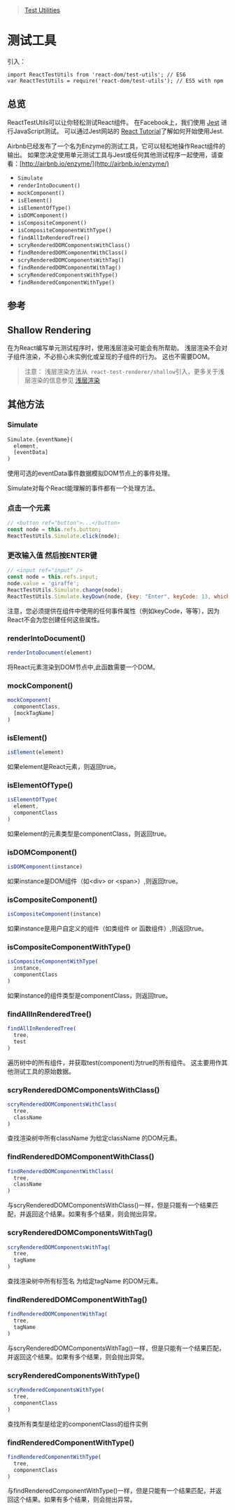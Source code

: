 >[Test Utilities](https://facebook.github.io/react/docs/test-utils.html)

# 测试工具
引入：

```
import ReactTestUtils from 'react-dom/test-utils'; // ES6
var ReactTestUtils = require('react-dom/test-utils'); // ES5 with npm
```

## 总览
ReactTestUtils可以让你轻松测试React组件。 在Facebook上，我们使用 [Jest](https://facebook.github.io/jest/) 进行JavaScript测试。 可以通过Jest网站的 [React Tutorial](http://facebook.github.io/jest/docs/tutorial-react.html#content)了解如何开始使用Jest.

Airbnb已经发布了一个名为Enzyme的测试工具，它可以轻松地操作React组件的输出。 如果您决定使用单元测试工具与Jest或任何其他测试程序一起使用，请查看：[http://airbnb.io/enzyme/](http://airbnb.io/enzyme/)

- ```Simulate```
- ```renderIntoDocument()```
- ```mockComponent()```
- ```isElement()```
- ```isElementOfType()```
- ```isDOMComponent()```
- ```isCompositeComponent()```
- ```isCompositeComponentWithType()```
- ```findAllInRenderedTree()```
- ```scryRenderedDOMComponentsWithClass()```
- ```findRenderedDOMComponentWithClass()```
- ```scryRenderedDOMComponentsWithTag()```
- ```findRenderedDOMComponentWithTag()```
- ```scryRenderedComponentsWithType()```
- ```findRenderedComponentWithType()```

## 参考

## Shallow Rendering
在为React编写单元测试程序时，使用浅层渲染可能会有所帮助。 浅层渲染不会对子组件渲染，不必担心未实例化或呈现的子组件的行为。 这也不需要DOM。

>注意：
>浅层渲染方法从``` react-test-renderer/shallow```引入，更多关于浅层渲染的信息参见 [浅层渲染](./React参考（八）浅层渲染.md)

## 其他方法

### Simulate

```javascript
Simulate.{eventName}(
  element,
  [eventData]
)
```

使用可选的eventData事件数据模拟DOM节点上的事件处理。

Simulate对每个React能理解的事件都有一个处理方法。

### 点击一个元素
```javascript
// <button ref="button">...</button>
const node = this.refs.button;
ReactTestUtils.Simulate.click(node);
```

### 更改输入值 然后按ENTER键
```javascript
// <input ref="input" />
const node = this.refs.input;
node.value = 'giraffe';
ReactTestUtils.Simulate.change(node);
ReactTestUtils.Simulate.keyDown(node, {key: "Enter", keyCode: 13, which: 13});
```

注意，您必须提供在组件中使用的任何事件属性（例如keyCode，等等），因为React不会为您创建任何这些属性。

### renderIntoDocument()
```javascript
renderIntoDocument(element)
```

将React元素渲染到DOM节点中,此函数需要一个DOM。

### mockComponent()

```javascript
mockComponent(
  componentClass,
  [mockTagName]
)
```

### isElement()
```javascript
isElement(element)
```
如果element是React元素，则返回true。

### isElementOfType()
```javascript
isElementOfType(
  element,
  componentClass
)
```
如果element的元素类型是componentClass，则返回true。

### isDOMComponent()
```javascript
isDOMComponent(instance)
```
如果instance是DOM组件（如&lt;div> or &lt;span>）,则返回true。

### isCompositeComponent()
```javascript
isCompositeComponent(instance)
```
如果instance是用户自定义的组件（如类组件 or 函数组件）,则返回true。

### isCompositeComponentWithType()
```javascript
isCompositeComponentWithType(
  instance,
  componentClass
)
```
如果instance的组件类型是componentClass，则返回true。

### findAllInRenderedTree()
```javascript
findAllInRenderedTree(
  tree,
  test
)
```
遍历树中的所有组件，并获取test(component)为true的所有组件。 这主要用作其他测试工具的原始数据。

### scryRenderedDOMComponentsWithClass()
```javascript
scryRenderedDOMComponentsWithClass(
  tree,
  className
)
```
查找渲染树中所有className 为给定className 的DOM元素。

### findRenderedDOMComponentWithClass()
```javascript
findRenderedDOMComponentWithClass(
  tree,
  className
)
```

与scryRenderedDOMComponentsWithClass()一样，但是只能有一个结果匹配，并返回这个结果。如果有多个结果，则会抛出异常。

### scryRenderedDOMComponentsWithTag()
```javascript
scryRenderedDOMComponentsWithTag(
  tree,
  tagName
)
```
查找渲染树中所有标签名 为给定tagName 的DOM元素。

### findRenderedDOMComponentWithTag()
```javascript
findRenderedDOMComponentWithTag(
  tree,
  tagName
)
```
与scryRenderedDOMComponentsWithTag()一样，但是只能有一个结果匹配，并返回这个结果。如果有多个结果，则会抛出异常。

### scryRenderedComponentsWithType()
```javascript
scryRenderedComponentsWithType(
  tree,
  componentClass
)
```
查找所有类型是给定的componentClass的组件实例

### findRenderedComponentWithType()
```javascript
findRenderedComponentWithType(
  tree,
  componentClass
)
```
与findRenderedComponentWithType()一样，但是只能有一个结果匹配，并返回这个结果。如果有多个结果，则会抛出异常。